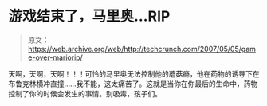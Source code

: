 # 游戏结束了，马里奥…RIP 

> 原文：<https://web.archive.org/web/http://techcrunch.com/2007/05/05/game-over-mariorip/>

天啊，天啊，天啊！！！可怜的马里奥无法控制他的蘑菇瘾，他在药物的诱导下在布鲁克林横冲直撞……我不能，这太痛苦了。这就是当你在你最后的生命中，药物控制了你的时候会发生的事情。别吸毒，孩子们。
